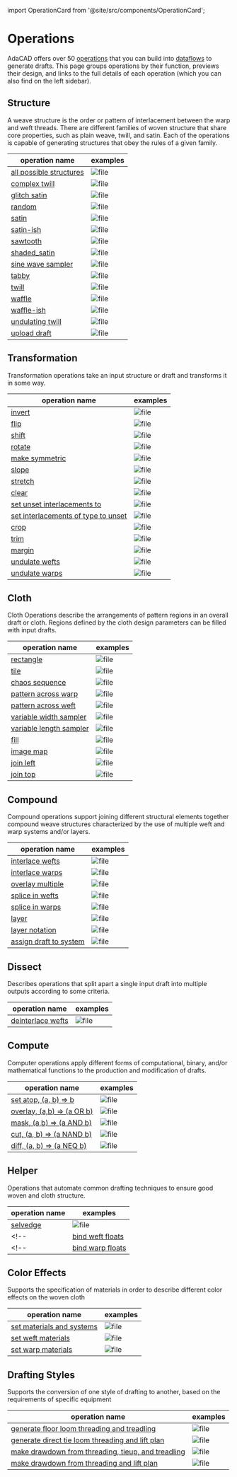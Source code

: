 
import OperationCard from '@site/src/components/OperationCard';



# Operations

AdaCAD offers over 50 [operations](../glossary/operation.md) that you can build into [dataflows](../glossary/dataflow.md) to generate drafts. This page groups operations by their function, previews their design, and links to the full details of each operation (which you can also find on the left sidebar).
<!-- consider sets: 
basic / advanced
synth
profile drafting
floor and shaft loom
imagery
sampling
compound/complex -->


## Structure 

A weave structure is the order or pattern of interlacement between the warp and weft threads. There are different families of woven structure that share core properties, such as plain weave, twill, and satin. Each of the operations is capable of generating structures that obey the rules of a given family. 

<OperationCard name="combos" displayName="all possible structures" />

 | operation name  | examples |
 | -------- | ------- | 
| [all possible structures](./combos) | ![file](./img/combos.png) |  
| [complex twill](./complextwill) | ![file](./img/complextwill.png) | 
| [glitch satin](./glitchsatin) | ![file](./img/glitchsatin.png) |  
| [random](./random) | ![file](./img/random.png) |  
| [satin](./satin) |![file](./img/satin.png) |  
| [satin-ish](./satinish) | ![file](./img/satinish.png) |  
| [sawtooth](./sawtooth) | ![file](./img/sawtooth.png) |  
| [shaded_satin](./shaded_satin) | ![file](./img/shaded_satin.png) |  
| [sine wave sampler](./sine) | ![file](./img/sine.png) |  
| [tabby](./tabbyder) | ![file](./img/tabbyder.png) |  
| [twill](./twill) | ![file](./img/twill.png) |  
| [waffle](./waffle) | ![file](./img/waffle.png) |  
| [waffle-ish](./waffleish) | ![file](./img/waffleish.png)|  
| [undulating twill](./undulatingtwill) | ![file](./img/undulatingtwill.png) |  
| [upload draft](./bwimagemap) | ![file](./img/bwimagemap.png) |  


## Transformation 
Transformation operations take an input structure or draft and transforms it in some way.

| operation name  | examples |
 | -------- | ------- | 
| [invert](./invert) | ![file](./img/invert.png) |  
| [flip](./flip) | ![file](./img/flip.png) |  
| [shift](./shift) | ![file](./img/shift.png)|  
| [rotate](./rotate) | ![file](./img/rotate.png) |  
| [make symmetric](./makesymmetric) | ![file](./img/makesymmetric.png) |  
| [slope](./slope) | ![file](./img/slope.png) |  
| [stretch](./stretch) | ![file](./img/stretch.png)|  
| [clear](./clear) | ![file](./img/clear.png)|  
| [set unset interlacements to](./set_unset) | ![file](./img/set_unset.png) |  
| [set interlacements of type to unset ](./set_down_to_unset) | ![file](./img/set_down_to_unset.png) |  
| [crop](./crop) | ![file](./img/crop.png) |  
| [trim](./trim) | ![file](./img/trim.png) |  
| [margin](./margin) | ![file](./img/margin.png)|  
| [undulate wefts](./undulatewefts) | ![file](./img/undulatewefts.png) |  
| [undulate warps](./undulatewarps) | ![file](./img/undulatewarps.png) |  


## Cloth 
Cloth Operations describe the arrangements of pattern regions in an overall draft or cloth. Regions defined by the cloth design parameters can be filled with input drafts. 

 | operation name  | examples |
 | -------- | ------- | 
| [rectangle](./rectangle) | ![file](./img/rectangle.png) |  
| [tile](./tile) | ![file](./img/tile.png) |  
| [chaos sequence](./chaos) | ![file](./img/chaos.png)|  
| [pattern across warp](./warp_profile) | ![file](./img/warp_profile.png) |  
| [pattern across weft](./weft_profile) | ![file](./img/weft_profile.png) |  
| [variable width sampler](./sample_width) | ![file](./img/sample_width.png)|  
| [variable length sampler](./sample_length) | ![file](./img/sample_length.png) |  
| [fill](./fill) | ![file](./img/fill.png) |  
| [image map](./imagemap) | ![file](./img/imagemap.png) |  
| [join left](./join_left) | ![file](./img/join_left.png) |  
| [join top](./join_top) | ![file](./img/join_top.png) |  

## Compound
Compound operations support joining different structural elements together compound weave structures characterized by the use of multiple weft and warp systems and/or layers.

 | operation name  | examples |
 | -------- | ------- | 
| [interlace wefts](./interlace) | ![file](./img/interlace.png) |  
| [interlace warps](./interlacewarps) | ![file](./img/interlacewarps.png) |  
| [overlay multiple](./overlay_multiple) | ![file](./img/overlay_multiple.png) |  
| [splice in wefts](./splice_in_wefts) | ![file](./img/splice_in_wefts.png) |  
| [splice in warps](./splice_in_warps) | ![file](./img/splice_in_warps.png)|  
| [layer](./layer) | ![file](./img/layer.png) |  
| [layer notation](./notation) | ![file](./img/notation.png) |  
| [assign draft to system](./assign_systems) | ![file](./img/assign_systems.png) |  

## Dissect
Describes operations that split apart a single input draft into multiple outputs according to some criteria.

 | operation name  | examples |
| -------- | ------- | 
| [deinterlace wefts](./deinterlace) | ![file](./img/deinterlace.png) |  


## Compute
Computer operations apply different forms of computational, binary, and/or mathematical functions to the production and modification of drafts.

 | operation name  | examples |
 | -------- | ------- | 
| [set atop, (a, b) => b](./atop) | ![file](./img/atop.png) |  
| [overlay, (a,b) => (a OR b)](./overlay) | ![file](./img/overlay.png) |  
| [mask, (a,b) => (a AND b)](./mask) | ![file](./img/mask.png) |  
| [cut, (a, b) => (a NAND b)](./cutout) | ![file](./img/cutout.png) |  
| [diff, (a, b) => (a NEQ b)](./diff) | ![file](./img/diff.png) |  

## Helper
Operations that automate common drafting techniques to ensure good woven and cloth structure.

 | operation name  | examples |
 | -------- | ------- | 
| [selvedge](./selvedge) | ![file](./img/selvedge.png) |  
<!-- | [bind weft floats](./bind_weft_floats) | ![file](./img/.png) |   -->
<!-- | [bind warp floats](./bind_warp_floats) | ![file](./img/.png) |   -->


## Color Effects
Supports the specification of materials in order to describe different color effects on the woven cloth

 | operation name  | examples |
 | -------- | ------- | 
| [set materials and systems](./apply_materials) | ![file](./img/apply_materials.png) |  
| [set weft materials](./apply_weft_materials) | ![file](./img/apply_weft_materials.png) |  
| [set warp materials](./apply_warp_materials) | ![file](./img/apply_warp_materials.png) |  


## Drafting Styles
Supports the conversion of one style of drafting to another, based on the requirements of specific equipment


 | operation name  | examples |
 | -------- | ------- | 
| [generate floor loom threading and treadling](./floor_loom) | ![file](./img/floor_loom.png) |  
| [generate direct tie loom threading and lift plan](./direct_loom) | ![file](./img/direct_loom.png) |  
| [make drawdown from threading, tieup, and treadling](./drawdown) | ![file](./img/drawdown.png) |  
| [make drawdown from threading and lift plan](./directdrawdown) | ![file](./img/directdrawdown.png) |  
